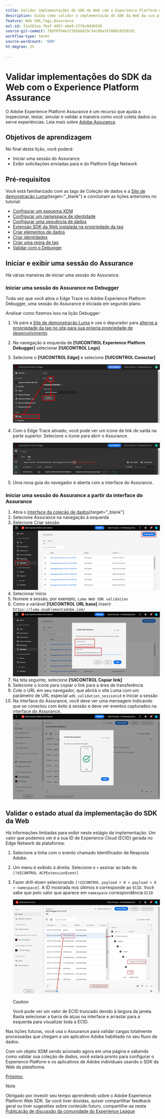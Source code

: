 ```yaml
---
title: Validar implementações do SDK da Web com o Experience Platform Assurance
description: Saiba como validar a implementação do SDK da Web da sua plataforma com o Adobe Experience Platform Assurance. Esta lição é parte do tutorial Implementar o Adobe Experience Cloud com o SDK da Web.
feature: Web SDK,Tags,Assurance
exl-id: 31e381ea-fbaf-495f-a6e9-2ff6c0d36939
source-git-commit: 78df0fb4e2f2b56b829c54c08a16f860192592d1
workflow-type: tm+mt
source-wordcount: '609'
ht-degree: 2%

---
```


# Validar implementações do SDK da Web com o Experience Platform Assurance

O Adobe Experience Platform Assurance é um recurso que ajuda a inspecionar, testar, simular e validar a maneira como você coleta dados ou serve experiências. Leia mais sobre [Adobe Assurance](https://experienceleague.adobe.com/en/docs/experience-platform/assurance/home).


## Objetivos de aprendizagem

No final desta lição, você poderá:

* Iniciar uma sessão do Assurance
* Exibir solicitações enviadas para e do Platform Edge Network

## Pré-requisitos

Você está familiarizado com as tags de Coleção de dados e a [Site de demonstração Luma](https://luma.enablementadobe.com/content/luma/us/en.html){target="_blank"} e concluíram as lições anteriores no tutorial:

* [Configurar um esquema XDM](configure-schemas.md)
* [Configurar um namespace de identidade](configure-identities.md)
* [Configurar uma sequência de dados](configure-datastream.md)
* [Extensão SDK da Web instalada na propriedade da tag](install-web-sdk.md)
* [Criar elementos de dados](create-data-elements.md)
* [Criar identidades](create-identities.md)
* [Criar uma regra de tag](create-tag-rule.md)
* [Validar com o Debugger](validate-with-debugger.md)


## Iniciar e exibir uma sessão do Assurance

Há várias maneiras de iniciar uma sessão do Assurance.

### Iniciar uma sessão do Assurance no Debugger

Toda vez que você ativa o Edge Trace no Adobe Experience Platform Debugger, uma sessão do Assurance é iniciada em segundo plano.

Analisar como fizemos isso na lição Debugger:

1. Vá para a [Site de demonstração Luma](https://luma.enablementadobe.com/content/luma/us/en.html) e use o depurador para [alterne a propriedade da tag no site para sua própria propriedade de desenvolvimento](validate-with-debugger.md#use-the-experience-platform-debugger-to-map-to-your-tags-property)
1. Na navegação à esquerda de **[!UICONTROL Experience Platform Debugger]** selecionar **[!UICONTROL Logs]**
1. Selecione o **[!UICONTROL Edge]** e selecione **[!UICONTROL Conectar]**

   ![Connect Edge Trace](assets/analytics-debugger-edgeTrace.png)
1. Com o Edge Trace ativado, você pode ver um ícone de link de saída na parte superior. Selecione o ícone para abrir o Assurance.

   ![Iniciar sessão do Assurance](assets/validate-debugger-start-assurnance.png)

1. Uma nova guia do navegador é aberta com a interface do Assurance.

### Iniciar uma sessão do Assurance a partir da interface do Assurance

1. Abra o [Interface da coleção de dados](https://experience.adobe.com/#/data-collection/home){target="_blank"}
1. Selecione Assurance na navegação à esquerda
1. Selecione Criar sessão
   ![Criar uma sessão do Assurance](assets/assurance-create-session.png)
1. Selecionar Início
1. Nomeie a sessão, por exemplo, `Luma Web SDK validation`
1. Como a variável **[!UICONTROL URL base]** inserir `https://luma.enablementadobe.com/`
   ![Nomear a sessão de garantia](assets/assurance-name-session.png)
1. Na tela seguinte, selecione **[!UICONTROL Copiar link]**
1. Selecione o ícone para copiar o link para a área de transferência
1. Cole o URL em seu navegador, que abrirá o site Luma com um parâmetro de URL especial `adb_validation_sessionid` e iniciar a sessão
1. Na interface do Assurance, você deve ver uma mensagem indicando que se conectou com êxito à sessão e deve ver eventos capturados na interface do Assurance.
   ![A sessão de garantia conectou-se](assets/assurance-success.png)

## Validar o estado atual da implementação do SDK da Web

Há informações limitadas para exibir neste estágio da implementação. Um valor que podemos ver é a sua ID de Experience Cloud (ECID) gerada no Edge Network da plataforma:

1. Selecione a linha com o evento chamado Identificador de Resposta Adobe.
1. Um menu é exibido à direita. Selecione o `+` assinar ao lado de `[!UICONTROL ACPExtensionEvent]`
1. Fazer drill-down selecionando `[!UICONTROL payload > 0 > payload > 0 > namespace]`. A ID mostrada nos últimos `0` corresponde ao `ECID`. Você sabe que pelo valor que aparece em `namespace` correspondência `ECID`

   ![Garantia para validar a ECID](assets/validate-assurance-ecid.png)

   >[!CAUTION]
   >
   >Você pode ver um valor de ECID truncado devido à largura da janela. Basta selecionar a barra de alças na interface e arrastar para a esquerda para visualizar toda a ECID.

Nas lições futuras, você usa o Assurance para validar cargas totalmente processadas que chegam a um aplicativo Adobe habilitado no seu fluxo de dados.

Com um objeto XDM sendo acionado agora em uma página e sabendo como validar sua coleção de dados, você estará pronto para configurar o Experience Platform e os aplicativos de Adobe individuais usando o SDK da Web da plataforma.

[Próximo: ](setup-experience-platform.md)

>[!NOTE]
>
>Obrigado por investir seu tempo aprendendo sobre o Adobe Experience Platform Web SDK. Se você tiver dúvidas, quiser compartilhar feedback geral ou tiver sugestões sobre conteúdo futuro, compartilhe-as nesta [Publicação de discussão da comunidade do Experience League](https://experienceleaguecommunities.adobe.com/t5/adobe-experience-platform-launch/tutorial-discussion-implement-adobe-experience-cloud-with-web/td-p/444996)
